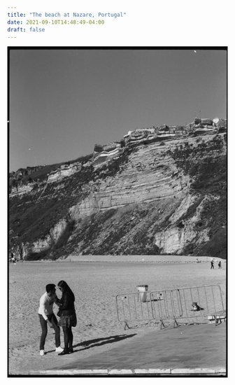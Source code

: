 ```yaml
---
title: "The beach at Nazare, Portugal"
date: 2021-09-10T14:48:49-04:00
draft: false
---
```


![Ilford FP4+ pushed one stop](static/img/WillHopkins_35Order6039-34.jpg)
